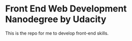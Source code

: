# Front End Web Development Nanodegree by Udacity

This is the repo for me to develop front-end skills.